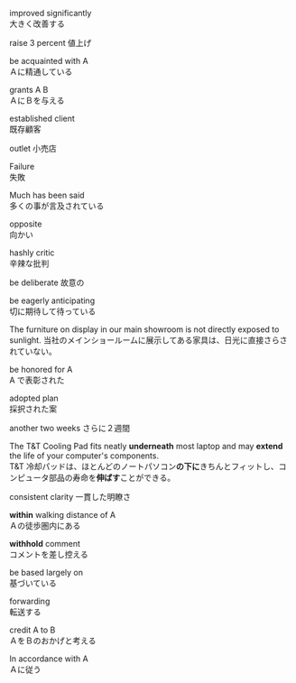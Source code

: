 improved significantly  
大きく改善する

raise 3 percent
値上げ

be acquainted with A  
Ａに精通している

grants A B  
ＡにＢを与える

established client  
既存顧客

outlet
小売店

Failure  
失敗

Much has been said  
多くの事が言及されている

opposite  
向かい

hashly critic  
辛辣な批判

be deliberate
故意の

be eagerly anticipating  
切に期待して待っている

The furniture on display in our main showroom is not directly exposed to sunlight.
当社のメインショールームに展示してある家具は、日光に直接さらされていない。

be honored for A  
A で表彰された

adopted plan  
採択された案

another two weeks
さらに２週間

The T&T Cooling Pad fits neatly **underneath** most laptop and may **extend** the life of your computer's components.  
T&T 冷却パッドは、ほとんどのノートパソコン**の下に**きちんとフィットし、コンピュータ部品の寿命を**伸ばす**ことができる。

consistent clarity
一貫した明瞭さ

**within** walking distance of A  
Ａの徒歩圏内にある

**withhold** comment  
コメントを差し控える

be based largely on  
基づいている

forwarding  
転送する

credit A to B  
ＡをＢのおかげと考える

In accordance with A  
Ａに従う
